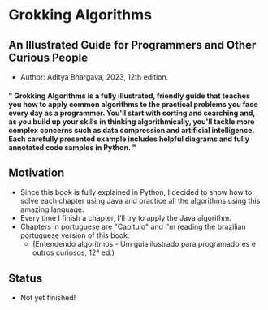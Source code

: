 # Grokking Algorithms
## An Illustrated Guide for Programmers and Other Curious People
+ Author: Aditya Bhargava, 2023, 12th edition.

#### " Grokking Algorithms is a fully illustrated, friendly guide that teaches you how to apply common algorithms to the practical problems you face every day as a programmer. You'll start with sorting and searching and, as you build up your skills in thinking algorithmically, you'll tackle more complex concerns such as data compression and artificial intelligence. Each carefully presented example includes helpful diagrams and fully annotated code samples in Python. "

## Motivation
- Since this book is fully explained in Python, I decided to show how to solve each chapter using Java and practice all the algorithms using this amazing language.
- Every time I finish a chapter, I'll try to apply the Java algorithm.
- Chapters in portuguese are "Capitulo" and I'm reading the brazilian portuguese version of this book.
  + (Entendendo algoritmos - Um guia ilustrado para programadores e outros curiosos, 12ª ed.)

##  Status
- Not yet finished!
